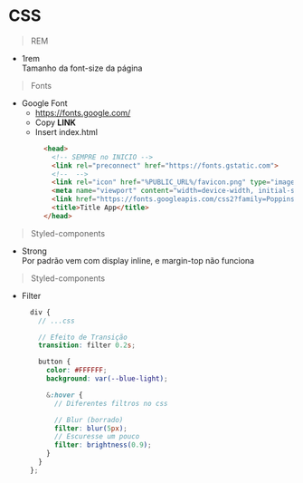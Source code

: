 # CSS

> REM  

- 1rem  
  Tamanho da font-size da página

> Fonts

- Google Font  
  - https://fonts.google.com/  
  - Copy **LINK**
  - Insert index.html
    ```html
      <head>
        <!-- SEMPRE no INICIO -->
        <link rel="preconnect" href="https://fonts.gstatic.com">
        <!--  -->
        <link rel="icon" href="%PUBLIC_URL%/favicon.png" type="image/png" />
        <meta name="viewport" content="width=device-width, initial-scale=1" />
        <link href="https://fonts.googleapis.com/css2?family=Poppins:wght@400;600&display=swap" rel="stylesheet">
        <title>Title App</title>
      </head>
    ```

> Styled-components  

- Strong  
  Por padrão vem com display inline, e margin-top não funciona  

> Styled-components  

- Filter  
  ```scss
    div {
      // ...css

      // Efeito de Transição
      transition: filter 0.2s;

      button {
        color: #FFFFFF;
        background: var(--blue-light);

        &:hover {
          // Diferentes filtros no css

          // Blur (borrado)
          filter: blur(5px);
          // Escuresse um pouco
          filter: brightness(0.9);
        }
      }
    };
  ```

